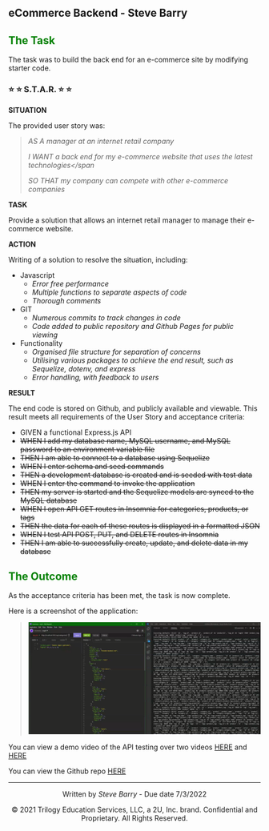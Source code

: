 ## eCommerce Backend - Steve Barry

## <span style="color:green"> The Task</span>

The task was to build the back end for an e-commerce site by modifying starter code.

### ⭐ ⭐ S.T.A.R. ⭐ ⭐

**SITUATION**

The provided user story was: 

> <span style="font-style:italic">AS A manager at an internet retail company</span>
> 
> <span style="font-style:italic">I WANT a back end for my e-commerce website that uses the latest technologies</span
>
> <span style="font-style:italic">SO THAT my company can compete with other e-commerce companies</span>

**TASK**

Provide a solution that allows an internet retail manager to manage their e-commerce website.

**ACTION**

Writing of a solution to resolve the situation, including:
* Javascript
  * *Error free performance*
  * *Multiple functions to separate aspects of code*
  * *Thorough comments*
* GIT
  * *Numerous commits to track changes in code*
  * *Code added to public repository and Github Pages for public viewing*
* Functionality
  * *Organised file structure for separation of concerns*
  * *Utilising various packages to achieve the end result, such as Sequelize, dotenv, and express*
  * *Error handling, with feedback to users*

**RESULT**

The end code is stored on Github, and publicly available and viewable. This result meets all requirements of the User Story and acceptance criteria:

* GIVEN a functional Express.js API
* ~~WHEN I add my database name, MySQL username, and MySQL password to an environment variable file~~
* ~~THEN I am able to connect to a database using Sequelize~~
* ~~WHEN I enter schema and seed commands~~
* ~~THEN a development database is created and is seeded with test data~~
* ~~WHEN I enter the command to invoke the application~~
* ~~THEN my server is started and the Sequelize models are synced to the MySQL database~~
* ~~WHEN I open API GET routes in Insomnia for categories, products, or tags~~
* ~~THEN the data for each of these routes is displayed in a formatted JSON~~
* ~~WHEN I test API POST, PUT, and DELETE routes in Insomnia~~
* ~~THEN I am able to successfully create, update, and delete data in my database~~

## <span style="color:green"> The Outcome</span>

As the acceptance criteria has been met, the task is now complete. 

Here is a screenshot of the application:

> ![Screenshot of Insomnia and VS Code testing the eCommerce API](./assets/images/screenshot.png "Screenshot of Insomnia and VS Code testing the eCommerce API")

You can view a demo video of the API testing over two videos [HERE](https://drive.google.com/file/d/1PLnKiUuBqfPOCdq5PeGf4kHWWBM5SE6A/view) and [HERE](https://drive.google.com/file/d/1NaUQCCIRKApBBvIaZC_gAAn5u8oOnPTt/view)

You can view the Github repo [HERE](https://github.com/NBS5000/eCommerceBE)

---
<p style="text-align:center;">Written by <span style="font-style:italic">Steve Barry</span> - Due date 7/3/2022</p>

<p style="text-align:center;">© 2021 Trilogy Education Services, LLC, a 2U, Inc. brand. Confidential and Proprietary. All Rights Reserved.</p>
